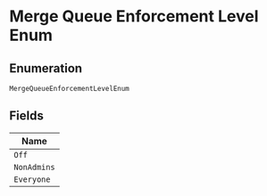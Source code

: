 
# Merge Queue Enforcement Level Enum

## Enumeration

`MergeQueueEnforcementLevelEnum`

## Fields

| Name |
|  --- |
| `Off` |
| `NonAdmins` |
| `Everyone` |

